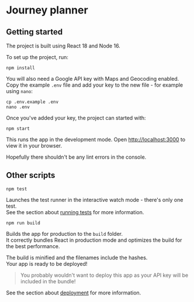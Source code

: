 # Journey planner

## Getting started

The project is built using React 18 and Node 16.

To set up the project, run:

```
npm install
```

You will also need a Google API key with Maps and Geocoding enabled. Copy the example `.env` file
and add your key to the new file - for example using `nano`:

```
cp .env.example .env
nano .env
```

Once you've added your key, the project can started with:

```
npm start
```

This runs the app in the development mode.
Open [http://localhost:3000](http://localhost:3000) to view it in your browser.

Hopefully there shouldn't be any lint errors in the console.

## Other scripts

```
npm test
```

Launches the test runner in the interactive watch mode - there's only one test.\
See the section about [running tests](https://facebook.github.io/create-react-app/docs/running-tests) for more information.

```
npm run build
```

Builds the app for production to the `build` folder.\
It correctly bundles React in production mode and optimizes the build for the best performance.

The build is minified and the filenames include the hashes.\
Your app is ready to be deployed!

> You probably wouldn't want to deploy this app as your API key will be included in the bundle!

See the section about [deployment](https://facebook.github.io/create-react-app/docs/deployment) for more information.
